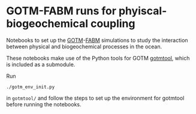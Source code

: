 # GOTM-FABM runs for phyiscal-biogeochemical coupling

Notebooks to set up the [GOTM](https://gotm.net/portfolio/)-[FABM](https://github.com/fabm-model/fabm/wiki) simulations to study the interaction between physical and biogeochemical processes in the ocean.

These notebooks make use of the Python tools for GOTM [gotmtool](https://github.com/qingli411/gotmtool), which is included as a submodule.

Run
```
./gotm_env_init.py
```
in `gotmtool/` and follow the steps to set up the environment for gotmtool before running the notebooks.

